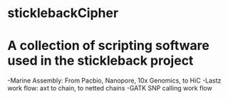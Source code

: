 # sticklebackCipher
# A collection of scripting software used in the stickleback project
-Marine Assembly: From Pacbio, Nanopore, 10x Genomics, to HiC
-Lastz work flow: axt to chain, to netted chains
-GATK SNP calling work flow
